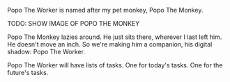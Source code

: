 Popo The Worker is named after my pet monkey, Popo The Monkey.

TODO: SHOW IMAGE OF POPO THE MONKEY
![]()

Popo The Monkey lazies around. He just sits there, wherever I last left him. He doesn't move an inch. So we're making him a companion, his digital shadow: Popo The Worker.

Popo The Worker will have lists of tasks. One for today's tasks. One for the future's tasks.
